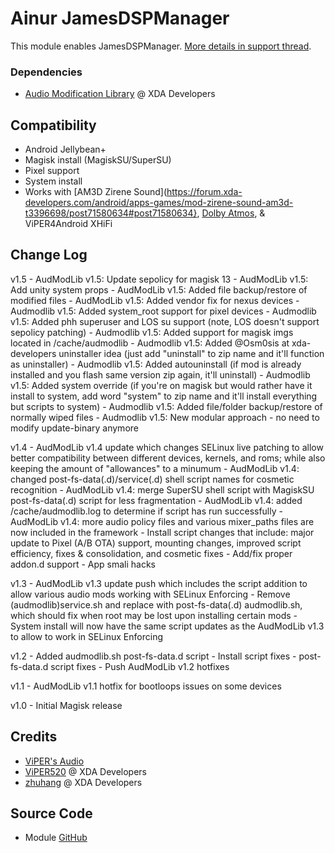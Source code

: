 # Ainur JamesDSPManager
This module enables JamesDSPManager. [More details in support thread](https://forum.xda-developers.com/android/software/soundmod-ainur-audio-t3450516).

### Dependencies
* [Audio Modification Library](https://forum.xda-developers.com/apps/magisk/module-audio-modification-library-t3579612) @ XDA Developers

## Compatibility
* Android Jellybean+
* Magisk install (MagiskSU/SuperSU)
* Pixel support
* System install
* Works with [AM3D Zirene Sound](https://forum.xda-developers.com/android/apps-games/mod-zirene-sound-am3d-t3396698/post71580634#post71580634}, [Dolby Atmos](https://github.com/therealahrion/Dolby-Atmos-ZTE-Axon-7), & ViPER4Android XHiFi

## Change Log
v1.5
	- AudModLib v1.5: Update sepolicy for magisk 13
	- AudModLib v1.5: Add unity system props
	- AudModLib v1.5: Added file backup/restore of modified files
	- AudModLib v1.5: Added vendor fix for nexus devices
	- Audmodlib v1.5: Added system_root support for pixel devices
	- Audmodlib v1.5: Added phh superuser and LOS su support (note, LOS doesn't support sepolicy patching)
	- Audmodlib v1.5: Added support for magisk imgs located in /cache/audmodlib
	- Audmodlib v1.5: Added @Osm0sis at xda-developers uninstaller idea (just add "uninstall" to zip name and it'll function as uninstaller)
	- Audmodlib v1.5: Added autouninstall (if mod is already installed and you flash same version zip again, it'll uninstall)
	- Audmodlib v1.5: Added system override (if you're on magisk but would rather have it install to system, add word "system" to zip name and it'll install everything but scripts to system)
	- Audmodlib v1.5: Added file/folder backup/restore of normally wiped files
	- Audmodlib v1.5: New modular approach - no need to modify update-binary anymore

v1.4
	- AudModLib v1.4 update which changes SELinux live patching to allow better compatibility between different devices, kernels, and roms; while also keeping the amount of "allowances" to a minumum
	- AudModLib v1.4: changed post-fs-data(.d)/service(.d) shell script names for cosmetic recognition
	- AudModLib v1.4: merge SuperSU shell script with MagiskSU post-fs-data(.d) script for less fragmentation
	- AudModLib v1.4: added /cache/audmodlib.log to determine if script has run successfully
	- AudModLib v1.4: more audio policy files and various mixer_paths files are now included in the framework
	- Install script changes that include: major update to Pixel (A/B OTA) support, mounting changes, improved script efficiency, fixes & consolidation, and cosmetic fixes
	- Add/fix proper addon.d support
	- App smali hacks

v1.3
	- AudModLib v1.3 update push which includes the script addition to allow various audio mods working with SELinux Enforcing
	- Remove (audmodlib)service.sh and replace with post-fs-data(.d) audmodlib.sh, which should fix when root may be lost upon installing certain mods
	- System install will now have the same script updates as the AudModLib v1.3 to allow to work in SELinux Enforcing

v1.2
	- Added audmodlib.sh post-fs-data.d script
	- Install script fixes
	- post-fs-data.d script fixes
	- Push AudModLib v1.2 hotfixes

v1.1
	- AudModLib v1.1 hotfix for bootloops issues on some devices

v1.0
	- Initial Magisk release

## Credits
* [ViPER's Audio](http://vipersaudio.com/blog/)
* [ViPER520](http://vipersaudio.com/blog/) @ XDA Developers
* [zhuhang](https://forum.xda-developers.com/showthread.php?t=2191223) @ XDA Developers

## Source Code
* Module [GitHub](https://github.com/therealahrion/ViPER4Android-FX)